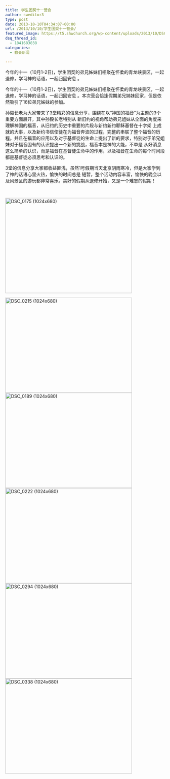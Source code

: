 ```yaml
---
title: 学生团契十一营会
author: sweditor3
type: post
date: 2013-10-10T04:34:07+00:00
url: /2013/10/10/学生团契十一营会/
featured_image: https://t5.shwchurch.org/wp-content/uploads/2013/10/DSC_0338-1024x680-400x288.jpg
dsq_thread_id:
  - 1841683838
categories:
  - 教会新闻

---
```

今年的十一（10月1-2日)，学生团契的弟兄姊妹们相聚在怀柔的青龙峡景区，一起退修，学习神的话语，一起归回安息 。

<!--more-->今年的十一（10月1-2日)，学生团契的弟兄姊妹们相聚在怀柔的青龙峡景区，一起退修，学习神的话语，一起归回安息 。本次营会恰逢假期弟兄姊妹回家，但是依然吸引了16位弟兄姊妹的参加。

孙毅长老为大家带来了3堂精彩的信息分享，围绕在以“神国的福音”为主题的3个重要方面展开，其中孙毅长老特别从 新旧约的视角帮助弟兄姐妹从全面的角度来理解神国的福音，从旧约的历史中重要的片段与新约新约耶稣基督在十字架 上成就的大事，以及新约书信使徒在为福音奔波的过程，完整的串联了整个福音的历程。并且在福音的应用以及对于基督徒的生命上提出了新的要求，特别对于弟兄姐妹对于福音固有的认识提出一个新的挑战，福音本是神的大能，不单是 从好消息这么简单的认识，而是福音在基督徒生命中的作用，以及福音在生命的每个时间段都是基督徒必须思考和认识的。

3堂的信息分享大家都收益匪浅，虽然1号假期当天北京阴雨寒冷，但是大家学到了神的话语心里火热，愉快的时间总是 短暂，整个活动内容丰富，愉快的晚会以及风景区的游玩都非常喜乐。美好的假期从退修开始，又是一个难忘的假期！

&nbsp;

[<img class="aligncenter size-full wp-image-9253" alt="DSC_0175 (1024x680)" src="http://t5.shwchurch.org/wp-content/uploads/2013/10/DSC_0175-1024x680.jpg" width="400" height="300" />][1]

[<img class="aligncenter size-full wp-image-9255" alt="DSC_0215 (1024x680)" src="http://t5.shwchurch.org/wp-content/uploads/2013/10/DSC_0215-1024x680.jpg" width="400" height="300" />][2] [<img class="aligncenter size-full wp-image-9254" alt="DSC_0189 (1024x680)" src="http://t5.shwchurch.org/wp-content/uploads/2013/10/DSC_0189-1024x680.jpg" width="400" height="300" />][3] [<img class="aligncenter size-full wp-image-9256" alt="DSC_0222 (1024x680)" src="http://t5.shwchurch.org/wp-content/uploads/2013/10/DSC_0222-1024x680.jpg" width="400" height="300" />][4] [<img class="aligncenter size-full wp-image-9257" alt="DSC_0294 (1024x680)" src="http://t5.shwchurch.org/wp-content/uploads/2013/10/DSC_0294-1024x680.jpg" width="400" height="300" />][5] [<img class="aligncenter size-full wp-image-9258" alt="DSC_0338 (1024x680)" src="http://t5.shwchurch.org/wp-content/uploads/2013/10/DSC_0338-1024x680.jpg" width="400" height="300" />][6]

 [1]: http://t5.shwchurch.org/wp-content/uploads/2013/10/DSC_0175-1024x680.jpg
 [2]: http://t5.shwchurch.org/wp-content/uploads/2013/10/DSC_0215-1024x680.jpg
 [3]: http://t5.shwchurch.org/wp-content/uploads/2013/10/DSC_0189-1024x680.jpg
 [4]: http://t5.shwchurch.org/wp-content/uploads/2013/10/DSC_0222-1024x680.jpg
 [5]: http://t5.shwchurch.org/wp-content/uploads/2013/10/DSC_0294-1024x680.jpg
 [6]: http://t5.shwchurch.org/wp-content/uploads/2013/10/DSC_0338-1024x680.jpg